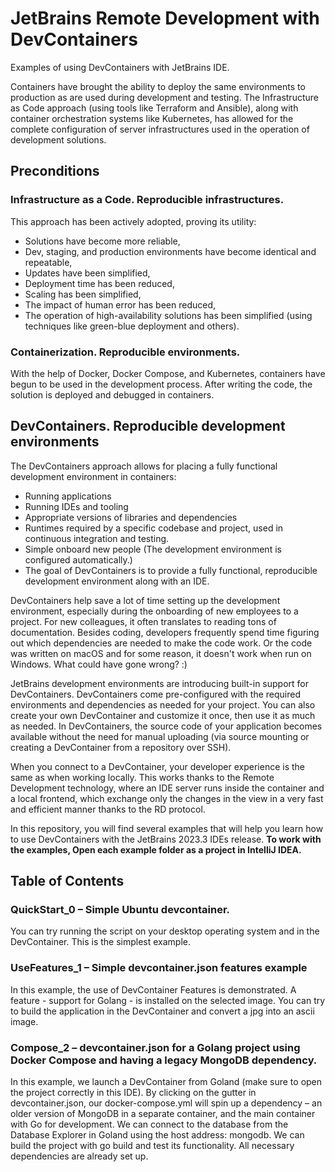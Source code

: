 # JetBrains Remote Development with DevContainers
Examples of using DevContainers with JetBrains IDE.

Containers have brought the ability to deploy the same environments to production as are used during development and testing.
The Infrastructure as Code approach (using tools like Terraform and Ansible), along with container orchestration systems like Kubernetes,
has allowed for the complete configuration of server infrastructures used in the operation of development solutions.

## Preconditions
### Infrastructure as a Code. Reproducible infrastructures.
This approach has been actively adopted, proving its utility:
- Solutions have become more reliable,
- Dev, staging, and production environments have become identical and repeatable,
- Updates have been simplified,
- Deployment time has been reduced,
- Scaling has been simplified,
- The impact of human error has been reduced,
- The operation of high-availability solutions has been simplified (using techniques like green-blue deployment and others).

### Containerization. Reproducible environments.
With the help of Docker, Docker Compose, and Kubernetes, containers have begun to be used in the development process.
After writing the code, the solution is deployed and debugged in containers.

## DevContainers. Reproducible development environments
The DevContainers approach allows for placing a fully functional development environment in containers:
- Running applications
- Running IDEs and tooling
- Appropriate versions of libraries and dependencies
- Runtimes required by a specific codebase and project, used in continuous integration and testing.
- Simple onboard new people (The development environment is configured automatically.)
- The goal of DevContainers is to provide a fully functional, reproducible development environment along with an IDE.

DevContainers help save a lot of time setting up the development environment, especially during the onboarding of new employees to a project.
For new colleagues, it often translates to reading tons of documentation.
Besides coding, developers frequently spend time figuring out which dependencies are needed to make the code work.
Or the code was written on macOS and for some reason, it doesn't work when run on Windows. What could have gone wrong? :)

JetBrains development environments are introducing built-in support for DevContainers.
DevContainers come pre-configured with the required environments and dependencies as needed for your project.
You can also create your own DevContainer and customize it once, then use it as much as needed.
In DevContainers, the source code of your application becomes available without the need for manual uploading
(via source mounting or creating a DevContainer from a repository over SSH).

When you connect to a DevContainer, your developer experience is the same as when working locally.
This works thanks to the Remote Development technology, where an IDE server runs inside the container and a local frontend,
which exchange only the changes in the view in a very fast and efficient manner thanks to the RD protocol.

In this repository, you will find several examples that will help you learn how to use DevContainers with the JetBrains 2023.3 IDEs release.
**To work with the examples, Open each example folder as a project in IntelliJ IDEA.**

## Table of Contents
### QuickStart_0 – Simple Ubuntu devcontainer.
You can try running the script on your desktop operating system and in the DevContainer.
This is the simplest example.

### UseFeatures_1 – Simple devcontainer.json features example
In this example, the use of DevContainer Features is demonstrated.
A feature - support for Golang - is installed on the selected image.
You can try to build the application in the DevContainer and convert a jpg into an ascii image.

### Compose_2 – devcontainer.json for a Golang project using Docker Compose and having a legacy MongoDB dependency.
In this example, we launch a DevContainer from Goland (make sure to open the project correctly in this IDE).
By clicking on the gutter in devcontainer.json, our docker-compose.yml will spin up a dependency – an older version of MongoDB
in a separate container, and the main container with Go for development. We can connect to the database from the Database
Explorer in Goland using the host address: mongodb. We can build the project with go build and test its functionality.
All necessary dependencies are already set up.


